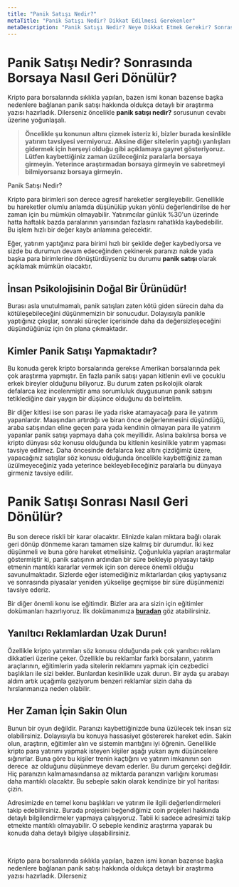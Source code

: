 ```yaml
---
title: "Panik Satışı Nedir?"
metaTitle: "Panik Satışı Nedir? Dikkat Edilmesi Gerekenler"
metaDescription: "Panik Satışı Nedir? Neye Dikkat Etmek Gerekir? Sonrasında Yapılması Gerekenler"
---
```


# Panik Satışı Nedir? Sonrasında Borsaya Nasıl Geri Dönülür?

Kripto para borsalarında sıklıkla yapılan, bazen ismi konan bazense başka nedenlere bağlanan panik satışı hakkında oldukça detaylı bir araştırma yazısı hazırladık. Dilerseniz öncelikle <strong>panik satışı nedir?</strong> sorusunun cevabı üzerine yoğunlaşalı.
<blockquote><strong>Öncelikle şu konunun altını çizmek isteriz ki, bizler burada kesinlikle yatırım tavsiyesi vermiyoruz. Aksine diğer sitelerin yaptığı yanlışları gidermek için herşeyi olduğu gibi açıklamaya gayret gösteriyoruz. Lütfen kaybettiğiniz zaman üzüleceğiniz paralarla borsaya girmeyin. Yeterince araştırmadan borsaya girmeyin ve sabretmeyi bilmiyorsanız borsaya girmeyin.</strong></blockquote>
Panik Satışı Nedir?

Kripto para birimleri son derece agresif hareketler sergileyebilir. Genellikle bu hareketler olumlu anlamda düşünülüp yukarı yönlü değerlendirilse de her zaman için bu mümkün olmayabilir. Yatırımcılar günlük %30'un üzerinde hatta haftalık bazda paralarının yarısından fazlasını rahatlıkla kaybedebilir. Bu işlem hızlı bir değer kaybı anlamına gelecektir.

Eğer, yatırım yaptığınız para birimi hızlı bir şekilde değer kaybediyorsa ve sizde bu durumun devam edeceğinden çekinerek paranızı nakde yada başka para birimlerine dönüştürdüyseniz bu durumu <strong>panik satışı </strong>olarak açıklamak mümkün olacaktır.

## İnsan Psikolojisinin Doğal Bir Ürünüdür!

Burası asla unutulmamalı, panik satışları zaten kötü giden sürecin daha da kötüleşebileceğini düşünmemizin bir sonucudur. Dolayısıyla panikle yaptığınız çıkışlar, sonraki süreçler içerisinde daha da değersizleşeceğini düşündüğünüz için ön plana çıkmaktadır.

## Kimler Panik Satışı Yapmaktadır?

Bu konuda gerek kripto borsalarında gerekse Amerikan borsalarında pek çok araştırma yapmıştır. En fazla panik satışı yapan kitlenin evli ve çocuklu erkek bireyler olduğunu biliyoruz. Bu durum zaten psikolojik olarak defalarca kez incelenmiştir ama sorumluluk duygusunun panik satışını tetiklediğine dair yaygın bir düşünce olduğunu da belirtelim.

Bir diğer kitlesi ise son parası ile yada riske atamayacağı para ile yatırım yapanlardır. Maaşından artırdığı ve biran önce değerlenmesini düşündüğü, araba satışından eline geçen para yada kendinin olmayan para ile yatırım yapanlar panik satışı yapmaya daha çok meyillidir. Aslına bakılırsa borsa ve kripto dünyası söz konusu olduğunda bu kitlenin kesinlikle yatırım yapması tavsiye edilmez. Daha öncesinde defalarca kez altını çizdiğimiz üzere, yapacağınız satışlar söz konusu olduğunda öncelikle kaybettiğiniz zaman üzülmeyeceğiniz yada yeterince bekleyebileceğiniz paralarla bu dünyaya girmeniz tavsiye edilir.

# Panik Satışı Sonrası Nasıl Geri Dönülür?

Bu son derece riskli bir karar olacaktır. Elinizde kalan miktara bağlı olarak geri dönüp dönmeme kararı tamamen size kalmış bir durumdur. İki kez düşünmeli ve buna göre hareket etmelisiniz. Çoğunlukla yapılan araştırmalar göstermiştir ki, panik satışının ardından bir süre bekleyip piyasayı takip etmenin mantıklı kararlar vermek için son derece önemli olduğu savunulmaktadır. Sizlerde eğer istemediğiniz miktarlardan çıkış yaptıysanız ve sonrasında piyasalar yeniden yükselişe geçmişse bir süre düşünmenizi tavsiye ederiz.

Bir diğer önemli konu ise eğitimdir. Bizler ara ara sizin için eğitimler dokümanları hazırlıyoruz. İlk dokümanımıza <a href="https://cointy.site/ty.pdf"><strong>buradan</strong></a> göz atabilirsiniz.

## Yanıltıcı Reklamlardan Uzak Durun!

Özellikle kripto yatırımları söz konusu olduğunda pek çok yanıltıcı reklam dikkatleri üzerine çeker. Özellikle bu reklamlar farklı borsaların, yatırım araçlarının, eğitimlerin yada sitelerin reklamını yapmak için cezbedici başlıkları ile sizi bekler. Bunlardan kesinlikle uzak durun. Bir ayda şu arabayı aldım artık uçağımla geziyorum benzeri reklamlar sizin daha da hırslanmanıza neden olabilir.

## Her Zaman İçin Sakin Olun

Bunun bir oyun değildir. Paranızı kaybettiğinizde buna üzülecek tek insan siz olabilirsiniz. Dolayısıyla bu konuya hassasiyet göstererek hareket edin. Sakin olun, araştırın, eğitimler alın ve sistemin mantığını iyi öğrenin. Genellikle kripto para yatırımı yapmak isteyen kişiler aşağı yukarı aynı düşüncelere sığınırlar. Buna göre bu kişiler trenin kaçtığını ve yatırım imkanının son derece  az olduğunu düşünmeye devam ederler. Bu durum gerçekçi değildir. Hiç paranızın kalmamasındansa az miktarda paranızın varlığını koruması daha mantıklı olacaktır. Bu sebeple sakin olarak kendinize bir yol haritası çizin.

Adresimizde en temel konu başlıkları ve yatırım ile ilgili değerlendirmeleri takip edebilirsiniz. Burada projesini beğendiğimiz coin projeleri hakkında detaylı bilgilendirmeler yapmaya çalışıyoruz. Tabii ki sadece adresimizi takip etmekte mantıklı olmayabilir. O sebeple kendiniz araştırma yaparak bu konuda daha detaylı bilgiye ulaşabilirsiniz.

&nbsp;
<p class="MsoNormal"></p>
<p class="MsoNormal"></p>

Kripto para borsalarında sıklıkla yapılan, bazen ismi konan bazense başka nedenlere bağlanan panik satışı hakkında oldukça detaylı bir araştırma yazısı hazırladık. Dilerseniz